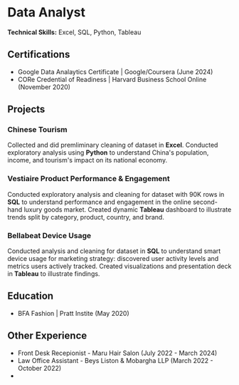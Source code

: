 # Data Analyst

**Technical Skills:** Excel, SQL, Python, Tableau

## Certifications

- Google Data Analaytics Certificate | Google/Coursera (June 2024)
- CORe Credential of Readiness | Harvard Business School Online (November 2020)

## Projects

### Chinese Tourism

Collected and did premliminary cleaning of dataset in **Excel**. Conducted exploratory analysis using **Python** to understand China's population, income, and tourism's impact on its national economy.

### Vestiaire Product Performance & Engagement

Conducted exploratory analysis and cleaning for dataset with 90K rows in **SQL** to understand performance and engagement in the online second-hand luxury goods market. Created dynamic **Tableau** dashboard to illustrate trends split by category, product, country, and brand.

### Bellabeat Device Usage

Conducted analysis and cleaning for dataset in **SQL** to understand smart device usage for marketing strategy: discovered user activity levels and metrics users actively tracked. Created visualizations and presentation deck in **Tableau** to illustrate findings.

## Education

- BFA Fashion | Pratt Instite (May 2020)

## Other Experience

- Front Desk Recepionist - Maru Hair Salon (July 2022 - March 2024)
- Law Office Assistant - Beys Liston & Mobargha LLP (March 2022 - October 2022)
- 
